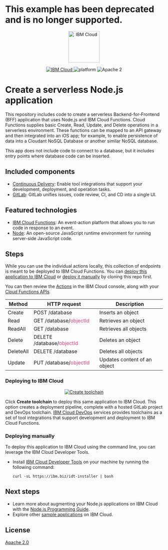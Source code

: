# This example has been deprecated and is no longer supported.

<p align="center">
    <a href="https://cloud.ibm.com">
        <img src="https://landscape.cncf.io/logos/ibm-cloud-kcsp.svg" height="100" alt="IBM Cloud">
    </a>
</p>


<p align="center">
    <a href="https://cloud.ibm.com">
    <img src="https://img.shields.io/badge/IBM%20Cloud-powered-blue.svg" alt="IBM Cloud">
    </a>
    <img src="https://img.shields.io/badge/platform-node-lightgrey.svg?style=flat" alt="platform">
    <img src="https://img.shields.io/badge/license-Apache2-blue.svg?style=flat" alt="Apache 2">
</p>


# Create a serverless Node.js application

This repository includes code to create a serverless Backend-for-Frontend (BFF) application that uses Node.js and IBM Cloud Functions. Cloud Functions supplies basic Create, Read, Update, and Delete operations in a serverless environment. These functions can be mapped to an API gateway and then integrated into an iOS app; for example, to enable persistence of data into a Cloudant NoSQL Database or another similar NoSQL database. 

This app does not include code to connect to a database, but it includes entry points where database code can be inserted.

## Included components

* [Continuous Delivery](https://cloud.ibm.com/catalog/services/continuous-delivery): Enable tool integrations that support your development, deployment, and operation tasks.
* [GitLab](https://about.gitlab.com/): GitLab unifies issues, code review, CI, and CD into a single UI.

## Featured technologies

* [IBM Cloud Functions](https://cloud.ibm.com/functions): An event-action platform that allows you to run code in response to an event.
* [Node](https://nodejs.org/en/): An open-source JavaScript runtime environment for running server-side JavaScript code.

## Steps

While you can use the individual actions locally, this collection of endpoints is meant to be deployed to IBM Cloud Functions. You can [deploy this application to IBM Cloud](#deploying-to-ibm-cloud) or [deploy it manually](#deploying-manually) by cloning this repo first.  

You can then review the [Actions](https://cloud.ibm.com/functions/actions) in the IBM Cloud console, along with your [Cloud Functions APIs](https://cloud.ibm.com/functions/apimanagement).
<table>
  <thead>
      <tr>
        <th>Method</th>
        <th>HTTP request</th>
        <th>Description</th>
      </tr>
  </thead>
  <tbody>
    <tr>
      <td>Create</td>
      <td>POST /database</td>
      <td>Inserts an object</td>
    </tr>
    <tr>
      <td>Read</td>
      <td>GET /database/<font color="#ec407a">objectId</font></td>
      <td>Retrieves an object</td>
    </tr>
    <tr>
      <td>ReadAll</td>
      <td>GET /database</td>
      <td>Retrieves all objects</td>
    </tr>
    <tr>
      <td>Delete </td>
      <td>DELETE /database/<font color="#ec407a">objectId</font></td>
      <td>Deletes an object</td>
    </tr>
    <tr>
      <td>DeleteAll</td>
      <td>DELETE /database</td>
      <td>Deletes all objects</td>
    </tr>
    <tr>
      <td>Update</td>
      <td>PUT /database/<font color="#ec407a">objectId</font></td>
      <td>Updates content of an object</td>
    </tr>
  </tbody>
</table>

### Deploying to IBM Cloud

<p align="center">
    <a href="https://cloud.ibm.com/devops/setup/deploy?repository=https%3A%2F%2Fgithub.com%2Fopen-toolchain%2Fcloud-functions-nodejs-toolchain">
    <img src="https://cloud.ibm.com/devops/graphics/create_toolchain_button.png" alt="Create toolchain">
    </a>
</p>

Click **Create toolchain** to deploy this same application to IBM Cloud. This option creates a deployment pipeline, complete with a hosted GitLab project and DevOps toolchain. [IBM Cloud DevOps](https://www.ibm.com/cloud/devops) services provides toolchains as a set of tool integrations that support development and deployment to IBM Cloud Functions. 

### Deploying manually 

To deploy this application to IBM Cloud using the command line, you can leverage the IBM Cloud Developer Tools.

* Install [IBM Cloud Developer Tools](https://cloud.ibm.com/docs/cli?topic=cloud-cli-getting-started) on your machine by running the following command:
  ```
  curl -sL https://ibm.biz/idt-installer | bash
  ```

## Next steps
* Learn more about augmenting your Node.js applications on IBM Cloud with the [Node.js Programming Guide](https://cloud.ibm.com/docs/node?topic=nodejs-getting-started).
* Explore other [sample applications](https://cloud.ibm.com/developer/appservice/starter-kits) on IBM Cloud.

## License

[Apache 2.0](LICENSE)
